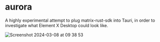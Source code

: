 # aurora

A highly experimental attempt to plug matrix-rust-sdk into Tauri, in order to
investigate what Element X Desktop could look like.

![Screenshot 2024-03-08 at 09 38 53](https://github.com/element-hq/aurora/assets/1294269/156d52da-b66f-45e4-aa40-7e176bfb154f)
